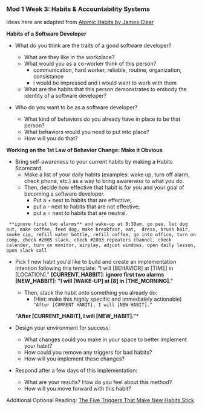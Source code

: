 ### Mod 1 Week 3: Habits & Accountability Systems <a name="week-3"></a>
Ideas here are adapted from [Atomic Habits by James Clear](https://bookshop.org/books/atomic-habits-an-easy-proven-way-to-build-good-habits-break-bad-ones/9780735211292)

**Habits of a Software Developer**
* What do you think are the traits of a good software developer? 
    - What are they like in the workplace? 
    - What would you as a co-worker think of this person?
        - communication, hard worker, reliable, routine, organization, consistance
        - i would be impressed and i would want to work with them
    - What are the habits that this person demonstrates to embody the identity of a software developer?

* Who do you want to be as a software developer? 
    - What kind of behaviors do you already have in place to be that person? 
    - What behaviors would you need to put into place? 
    - How will you do that?

**Working on the 1st Law of Behavior Change: Make it Obvious**
* Bring self-awareness to your current habits by making a Habits Scorecard.
    - Make a list of your daily habits (examples: wake up, turn off alarm, check phone, etc.) as a way to bring awareness to what you do. 
    - Then, decide how effective that habit is for you and your goal of becoming a software developer. 
        - Put a + next to habits that are effective; 
        - put a - next to habits that are not effective; 
        - put a = next to habits that are neutral. 

```  **ignore first two alarms** and wake-up at 8:30am, go pee, let dog out, make coffee, feed dog, make breakfast, eat,  dress, brush hair, smoke cig, refill water bottle, refill coffee, go into office, turn on comp, check #2005 slack, check #2003 repeaters channel, check calender, turn on monitor, airplay, adjust windows, open daily lesson, open slack call ```
* Pick 1 new habit you'd like to build and create an implementation intention following this template: "I will [BEHAVIOR] at [TIME] in [LOCATION]." 
     **[CURRENT_HABBIT]**:
    **ignore first two alarms**
    **[NEW_HABBIT]**:
    **"I will [WAKE-UP] at [8] in [THE_MORNING]."**
    
    - Then, stack the habit onto something you already do:
        - (Hint: make this highly specific and immediately actionable) 
        ```    "After [CURRENT HABIT], I will [NEW HABIT]."   ```
    
    **"After [CURRENT_HABIT], I will [NEW_HABIT]."***  
    
* Design your environment for success: 
    - What changes could you make in your space to better implement your habit? 
    - How could you remove any triggers for bad habits? 
    - How will you implement these changes? 

* Respond after a few days of this implementation: 
    - What are your results? How do you feel about this method? 
    - How will you move forward with this habit? 

Additional Optional Reading: [The Five Triggers That Make New Habits Stick](https://jamesclear.com/habit-triggers)

